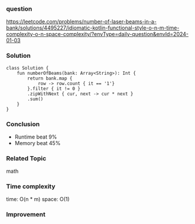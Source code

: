 ### question
https://leetcode.com/problems/number-of-laser-beams-in-a-bank/solutions/4495227/idiomatic-kotlin-functional-style-o-n-m-time-complexity-o-n-space-complexity/?envType=daily-question&envId=2024-01-03

### Solution
```
class Solution {
    fun numberOfBeams(bank: Array<String>): Int {
        return bank.map {
            row -> row.count { it == '1'}
        }.filter { it != 0 }
        .zipWithNext { cur, next -> cur * next }
        .sum()
    }
}
```
### Conclusion
- Runtime beat 9% 
- Memory beat 45%

### Related Topic
math


### Time complexity
time: O(n * m)
space: O(1)

### Improvement